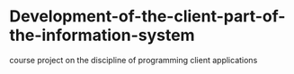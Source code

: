# Development-of-the-client-part-of-the-information-system
course project on the discipline of programming client applications
